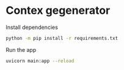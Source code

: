 # Contex gegenerator

Install dependencies
```bash
python -m pip install -r requirements.txt
```

Run the app
```bash
uvicorn main:app --reload
```